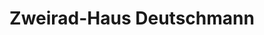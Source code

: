 ---
title: "Zweirad-Haus Deutschmann"
url: /ostseebad-binz/zweirad-haus-deutschmann/
shop: Mieten
---
